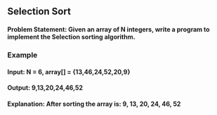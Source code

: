 ## Selection Sort
#### Problem Statement: Given an array of N integers, write a program to implement the Selection sorting algorithm.

### Example
#### Input: N = 6, array[] = {13,46,24,52,20,9}
#### Output: 9,13,20,24,46,52
#### Explanation: After sorting the array is: 9, 13, 20, 24, 46, 52


